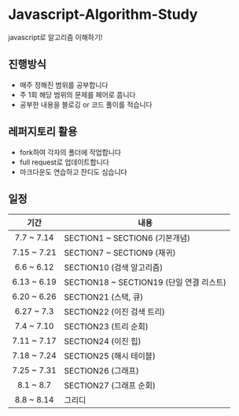 # Javascript-Algorithm-Study
javascript로 알고리즘 이해하기!

## 진행방식
* 매주 정해진 범위를 공부합니다
* 주 1회 해당 범위의 문제를 페어로 풉니다
* 공부한 내용을 블로깅 or 코드 풀이를 적습니다

## 레퍼지토리 활용
* fork하여 각자의 폴더에 작업합니다
* full request로 업데이트합니다
* 마크다운도 연습하고 잔디도 심습니다

## 일정

|기간|내용|
|:---:|---|
7.7 ~ 7.14|SECTION1 ~ SECTION6 (기본개념)
7.15 ~ 7.21|SECTION7 ~ SECTION9 (재귀)
6.6 ~ 6.12|SECTION10 (검색 알고리즘)
6.13 ~ 6.19|SECTION18 ~ SECTION19 (단일 연결 리스트)
6.20 ~ 6.26|SECTION21 (스택, 큐)
6.27 ~ 7.3|SECTION22 (이진 검색 트리)
7.4 ~ 7.10|SECTION23 (트리 순회)
7.11 ~ 7.17|SECTION24 (이진 힙)
7.18 ~ 7.24|SECTION25 (해시 테이블)
7.25 ~ 7.31|SECTION26 (그래프)
8.1 ~ 8.7|SECTION27 (그래프 순회)
8.8 ~ 8.14|그리디
